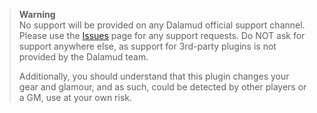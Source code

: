 > **Warning**  
> No support will be provided on any Dalamud official support channel. Please use the [Issues](https://github.com/BitsOfAByte/Travelcase/issues) page for any support requests. Do NOT ask for support anywhere else, as support for 3rd-party plugins is not provided by the Dalamud team. 
> 
> Additionally, you should understand that this plugin changes your gear and glamour, and as such, could be detected by other players or a GM, use at your own risk.
